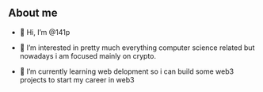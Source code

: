 ## About me
- 👋  Hi, I’m @141p

- 👀  I’m interested in pretty much everything computer science related but nowadays i am focused mainly on crypto.

- 🌱  I’m currently learning web delopment so i can build some web3 projects to start my career in web3
